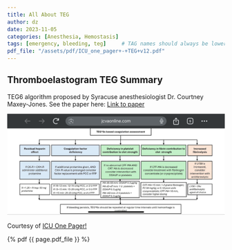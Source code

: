 ```yaml
---
title: All About TEG
author: dz  
date: 2023-11-05
categories: [Anesthesia, Hemostasis]
tags: [emergency, bleeding, teg]     # TAG names should always be lowercase
pdf_file: "/assets/pdf/ICU_one_pager+-+TEG+v12.pdf"
---
```

## Thromboelastogram TEG Summary

TEG6 algorithm proposed by Syracuse anesthesiologist Dr. Courtney Maxey-Jones. See the paper here: [Link to paper](https://www.jcvaonline.com/article/S1053-0770(25)00122-3/fulltext)

![alt text](/assets/img/IMG_9937.PNG)

Courtesy of [ICU One Pager!](https://onepagericu.com/)

{% pdf {{ page.pdf_file }} %}